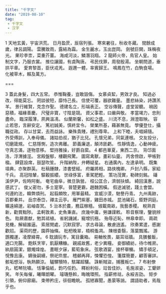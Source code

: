 ```yaml
---
title: "千字文"
date: "2019-08-10"
tag: 
 - 千字文
 - 汉字
---
```


1
天地玄黃，宇宙洪荒。
日月盈昃，辰宿列張。
寒來暑往，秋收冬藏。
閏餘成歲，律呂調陽。
雲騰致雨，露結為霜。
金生麗水，玉出崑岡。
劍號巨闕，珠稱夜光。
果珍李柰，菜重芥薑。
海咸河淡，鱗潛羽翔。
2
龍師火帝，鳥官人皇。
始制文字，乃服衣裳。
推位讓國，有虞陶唐。
弔民伐罪，周發殷湯。
坐朝問道，垂拱平章。
愛育黎首，臣伏戎羌。
遐邇一體，率賓歸王。
鳴鳳在竹，白駒食場。
化被草木，賴及萬方。

===

3
蓋此身髮，四大五常。
恭惟鞠養，豈敢毀傷。
女慕貞絜，男效才良。
知過必改，得能莫忘。
罔談彼短，靡恃己長。
信使可覆，器欲難量。
墨悲絲染，詩讚羔羊。
景行維賢，克念作聖。
德建名立，形端表正。
空谷傳聲，虛堂習聽。
禍因惡積，福緣善慶。
尺璧非寶，寸陰是競。
資父事君，曰嚴與敬。
孝當竭力，忠則盡命。
臨深履薄，夙興溫凊。
似蘭斯馨，如松之盛。
川流不息，淵澄取映。
容止若思，言辭安定。
篤初誠美，慎終宜令。
榮業所基，藉甚無竟。
學優登仕，攝職從政。
存以甘棠，去而益詠。
樂殊貴賤，禮別尊卑。
上和下睦，夫唱婦隨。
外受傅訓，入奉母儀。
諸姑伯叔，猶子比兒。
孔懷兄弟，同氣連根。
交友投分，切磨箴規。
仁慈隱惻，造次弗離。
節義廉退，顛沛匪虧。
性靜情逸，心動神疲。
守真志滿，逐物意移。
堅持雅操，好爵自縻。
4
都邑華夏，東西二京。
背邙面洛，浮渭據涇。
宮殿盤郁，樓觀飛驚。
圖寫禽獸，畫彩仙靈。
丙舍傍啟，甲帳對楹。
肆筵設席，鼓瑟吹笙。
升階納陛，弁轉疑星。
右通廣內，左達承明。
既集墳典，亦聚群英。
杜稿鍾隸，漆書壁經。
府羅將相，路俠槐卿。
戶封八縣，家給千兵。
高冠陪輦，驅轂振纓。
世祿侈富，車駕肥輕。
策功茂實，勒碑刻銘。
磻溪伊尹，佐時阿衡。
奄宅曲阜，微旦孰營。
桓公匡合，濟弱扶傾。
綺回漢惠，說感武丁。
俊乂密勿，多士寔寧。
晉楚更霸，趙魏困橫。
假途滅虢，踐土會盟。
何遵約法，韓弊煩刑。
起翦頗牧，用軍最精。
宣威沙漠，馳譽丹青。
九州禹跡，百郡秦并。
岳宗泰岱，禪主云亭。
雁門紫塞，雞田赤城。
昆池碣石，鉅野洞庭。
曠遠綿邈，岩岫杳冥。
5
治本於農，務茲稼穡。
俶載南畝，我藝黍稷。
稅熟貢新，勸賞黜陟。
孟軻敦素，史魚秉直。
庶幾中庸，勞謙謹敕。
聆音察理，鑒貌辨色。
貽厥嘉猷，勉其祗植。
省躬譏誡，寵增抗極。
殆辱近恥，林皋幸即。
兩疏見機，解組誰逼。
索居閒處，沉默寂寥。
求古尋論，散慮逍遙。
欣奏累遣，慼謝歡招。
渠荷的歷，園莽抽條。
枇杷晚翠，梧桐蚤凋。
陳根委翳，落葉飄搖。
游鵾獨運，凌摩絳霄。
6
耽讀玩市，寓目囊箱。
易輶攸畏，屬耳垣牆。
具膳餐飯，適口充腸。
飽飫烹宰，飢厭糟糠。
親戚故舊，老少異糧。
妾御績紡，待巾帷房。
紈扇圓潔，銀燭煒煌。
晝眠夕寐，藍筍象床。
弦歌酒宴，接杯舉觴。
矯手頓足，悅豫且康。
嫡後嗣續，祭祀烝嘗。
稽顙再拜，悚懼恐惶。
箋牒簡要，顧答審詳。
骸垢想浴，執熱願涼。
驢騾犢特，駭躍超驤。
誅斬賊盜，捕獲叛亡。
7
布射僚丸，嵇琴阮嘯。
恬筆倫紙，鈞巧任釣。
釋紛利俗，竝皆佳妙。
毛施淑姿，工顰妍笑。
年矢每催，曦暉朗曜。
璿璣懸斡，晦魄環照。
指薪修祜，永綏吉劭。
矩步引領，俯仰廊廟。
束帶矜庄，徘徊瞻眺。
孤陋寡聞，愚蒙等誚。
謂語助者，焉哉乎也。